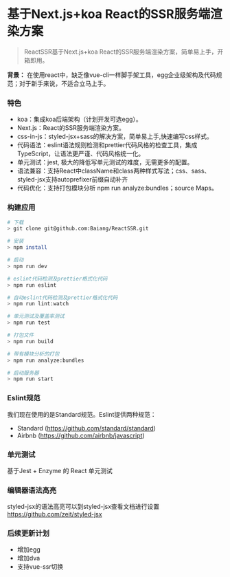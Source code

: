 # 基于Next.js+koa React的SSR服务端渲染方案
> ReactSSR基于Next.js+koa React的SSR服务端渲染方案，简单易上手，开箱即用。

**背景：** 在使用react中，缺乏像vue-cli一样脚手架工具，egg企业级架构及代码规范；对于新手来说，不适合立马上手。

### 特色
- koa：集成koa后端架构（计划开发可选egg）。
- Next.js：React的SSR服务端渲染方案。
- css-in-js：styled-jsx+sass的解决方案，简单易上手,快速编写css样式。
- 代码语法：eslint语法规则检测和prettier代码风格的检查工具，集成TypeScript，让语法更严谨、代码风格统一化。
- 单元测试：jest, 极大的降低写单元测试的难度，无需更多的配置。
- 语法兼容：支持React中className和class两种样式写法；css、sass、styled-jsx支持autoprefixer前缀自动补齐
- 代码优化：支持打包模块分析 npm run analyze:bundles；source Maps。

### 构建应用

```bash
# 下载
> git clone git@github.com:Baiang/ReactSSR.git

# 安装
> npm install

# 启动
> npm run dev

# eslint代码检测及prettier格式化代码
> npm run eslint

# 自动eslint代码检测及prettier格式化代码
> npm run lint:watch

# 单元测试及覆盖率测试
> npm run test

# 打包文件
> npm run build

# 带有模块分析的打包
> npm run analyze:bundles

# 启动服务器
> npm run start
```


### Eslint规范
我们现在使用的是Standard规范。Eslint提供两种规范：
- Standard (https://github.com/standard/standard)
- Airbnb (https://github.com/airbnb/javascript)

### 单元测试
基于Jest + Enzyme 的 React 单元测试

### 编辑器语法高亮
styled-jsx的语法高亮可以到styled-jsx查看文档进行设置 https://github.com/zeit/styled-jsx

### 后续更新计划
- 增加egg
- 增加dva
- 支持vue-ssr切换
